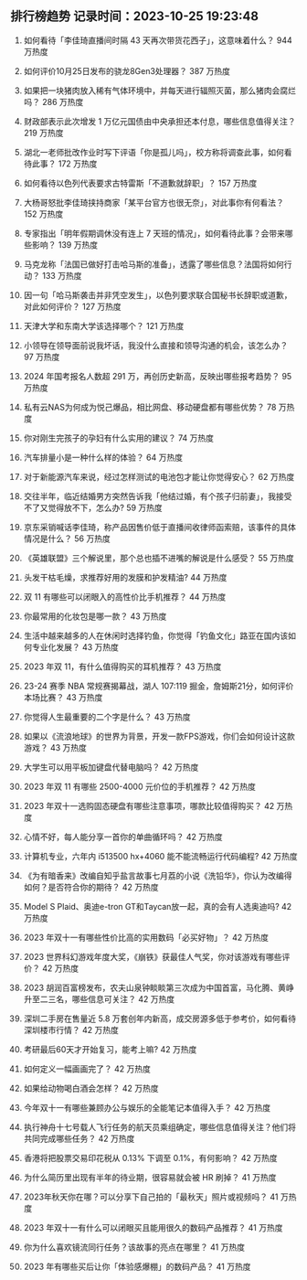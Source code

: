 
## 排行榜趋势 记录时间：2023-10-25 19:23:48
  
  1. 如何看待「李佳琦直播间时隔 43 天再次带货花西子」，这意味着什么？ 944 万热度
    
  2. 如何评价10月25日发布的骁龙8Gen3处理器？ 387 万热度
    
  3. 如果把一块猪肉放入稀有气体环境中，并每天进行辐照灭菌，那么猪肉会腐烂吗？ 286 万热度
    
  4. 财政部表示此次增发 1 万亿元国债由中央承担还本付息，哪些信息值得关注？ 219 万热度
    
  5. 湖北一老师批改作业时写下评语「你是孤儿吗」，校方称将调查此事，如何看待此事？ 172 万热度
    
  6. 如何看待以色列代表要求古特雷斯「不道歉就辞职」？ 157 万热度
    
  7. 大杨哥怒批李佳琦挟持商家「某平台官方也很无奈」，对此事你有何看法？ 152 万热度
    
  8. 专家指出「明年假期调休没有连上 7 天班的情况」，如何看待此事？会带来哪些影响？ 139 万热度
    
  9. 马克龙称「法国已做好打击哈马斯的准备」，透露了哪些信息？法国将如何行动？ 133 万热度
    
  10. 因一句「哈马斯袭击并非凭空发生」，以色列要求联合国秘书长辞职或道歉，对此如何评价？ 127 万热度
    
  11. 天津大学和东南大学该选择哪个？ 121 万热度
    
  12. 小领导在领导面前说我坏话，我没什么直接和领导沟通的机会，该怎么办？ 97 万热度
    
  13. 2024 年国考报名人数超 291 万，再创历史新高，反映出哪些报考趋势？ 95 万热度
    
  14. 私有云NAS为何成为悦己爆品，相比网盘、移动硬盘都有哪些优势？ 78 万热度
    
  15. 你对刚生完孩子的孕妇有什么实用的建议？ 74 万热度
    
  16. 汽车排量小是一种什么样的体验？ 64 万热度
    
  17. 对于新能源汽车来说，经过怎样测试的电池包才能让你觉得安心？ 62 万热度
    
  18. 交往半年，临近结婚男方突然告诉我「他结过婚，有个孩子归前妻」，我接受不了又觉得放不下，怎么办? 59 万热度
    
  19. 京东采销喊话李佳琦，称产品因售价低于直播间收律师函索赔，该事件的具体情况是什么？ 56 万热度
    
  20. 《英雄联盟》三个解说里，那个总也插不进嘴的解说是什么感受？ 55 万热度
    
  21. 头发干枯毛燥，求推荐好用的发膜和护发精油? 44 万热度
    
  22. 双 11 有哪些可以闭眼入的高性价比手机推荐？ 44 万热度
    
  23. 你最常用的化妆包是哪一款？ 43 万热度
    
  24. 生活中越来越多的人在休闲时选择钓鱼，你觉得「钓鱼文化」路亚在国内该如何专业化发展？ 43 万热度
    
  25. 2023 年双 11，有什么值得购买的耳机推荐？ 43 万热度
    
  26. 23-24 赛季 NBA 常规赛揭幕战，湖人 107:119 掘金，詹姆斯21分，如何评价本场比赛？ 43 万热度
    
  27. 你觉得人生最重要的二个字是什么？ 43 万热度
    
  28. 如果以《流浪地球》的世界为背景，开发一款FPS游戏，你们会如何设计这款游戏？ 43 万热度
    
  29. 大学生可以用平板加键盘代替电脑吗？ 42 万热度
    
  30. 2023 年双 11 有哪些 2500-4000 元价位的手机推荐？ 42 万热度
    
  31. 2023 年双十一选购固态硬盘有哪些注意事项，哪款比较值得购买？ 42 万热度
    
  32. 心情不好，每人能分享一首你的单曲循环吗？ 42 万热度
    
  33. 计算机专业，六年内 i513500 hx+4060 能不能流畅运行代码编程? 42 万热度
    
  34. 《为有暗香来》改编自知乎盐言故事七月荔的小说《洗铅华》，你认为改编得如何？是否符合你的期待？ 42 万热度
    
  35. Model S Plaid、奥迪e-tron GT和Taycan放一起，真的会有人选奥迪吗? 42 万热度
    
  36. 2023 年双十一有哪些性价比高的实用数码「必买好物」？ 42 万热度
    
  37. 2023 世界科幻游戏年度大奖，《崩铁》获最佳人气奖，你对该游戏有哪些评价？ 42 万热度
    
  38. 2023 胡润百富榜发布，农夫山泉钟睒睒第三次成为中国首富，马化腾、黄峥升至二三名，哪些信息可关注？ 42 万热度
    
  39. 深圳二手房在售量近 5.8 万套创年内新高，成交房源多低于参考价，如何看待深圳楼市行情？ 42 万热度
    
  40. 考研最后60天才开始复习，能考上嘛? 42 万热度
    
  41. 如何定义一幅画画完了？ 42 万热度
    
  42. 如果给动物喝白酒会怎样？ 42 万热度
    
  43. 今年双十一有哪些兼顾办公与娱乐的全能笔记本值得入手？ 42 万热度
    
  44. 执行神舟十七号载人飞行任务的航天员乘组确定，哪些信息值得关注？他们将共同完成哪些任务？ 42 万热度
    
  45. 香港将把股票交易印花税从 0.13% 下调至 0.1%，有何影响？ 42 万热度
    
  46. 为什么简历里出现有半年的待业期，很容易就会被 HR 刷掉？ 41 万热度
    
  47. 2023年秋天你在哪？可以分享下自己拍的「最秋天」照片或视频吗？ 41 万热度
    
  48. 2023 年双十一有什么可以闭眼买且能用很久的数码产品推荐？ 41 万热度
    
  49. 你为什么喜欢镜流同行任务？该故事的亮点在哪里？ 41 万热度
    
  50. 2023 年有哪些买后让你「体验感爆棚」的数码产品？ 41 万热度
    